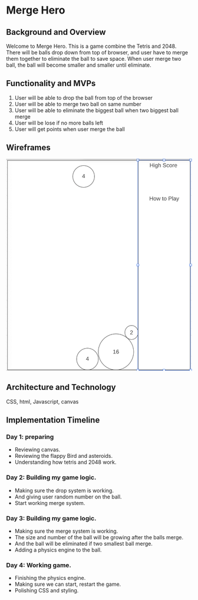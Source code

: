 # Merge Hero

## Background and Overview 

Welcome to Merge Hero. This is a game combine the Tetris and 2048. There will be balls drop down from top of browser, and user have to merge them together to eliminate the ball to save space. When user merge two ball, the ball will become smaller and smaller until eliminate.

## Functionality and MVPs 

1. User will be able to drop the ball from top of the browser
1. User will be able to merge two ball on same number 
1. User will be able to eliminate the biggest ball when two biggest ball merge
1. User will be lose if no more balls left
1. User will get points when user merge the ball

## Wireframes 

![alt text](https://github.com/pockyhao518/First_JS_Game/blob/main/src/images/Screen%20Shot%202021-02-08%20at%209.45.02%20AM.png)

## Architecture and Technology 

CSS, html, Javascript, canvas

## Implementation Timeline 

### Day 1: preparing
* Reviewing canvas. 
* Reviewing the flappy Bird and asteroids. 
* Understanding how tetris and 2048 work.

### Day 2: Building my game logic.
* Making sure the drop system is working.
* And giving user random number on the ball.
* Start working merge system.

### Day 3: Building my game logic.
* Making sure the merge system is working.
* The size and number of the ball will be growing after the balls merge.
* And the ball will be eliminated if two smallest ball merge.
* Adding a physics engine to the ball.

### Day 4: Working game.
* Finishing the physics engine.
* Making sure we can start, restart the game.
* Polishing CSS and styling.

